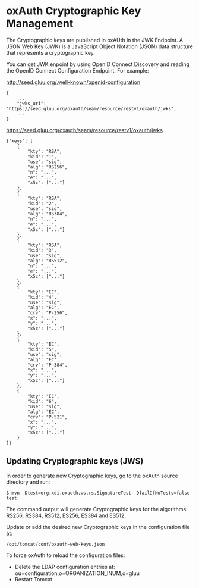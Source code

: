 # oxAuth Cryptographic Key Management

The Cryptographic keys are published in oxAUth in the JWK Endpoint. A JSON Web Key (JWK) is a JavaScript Object Notation (JSON) data structure that represents a cryptographic key.

You can get JWK enpoint by using OpenID Connect Discovery and reading the OpenID Connect Configuration Endpoint. For example: 

http://seed.gluu.org/.well-known/openid-configuration

    {
        ...
        "jwks_uri": "https://seed.gluu.org/oxauth/seam/resource/restv1/oxauth/jwks",
        ...
    }
    
https://seed.gluu.org/oxauth/seam/resource/restv1/oxauth/jwks

    {"keys": [
        {
            "kty": "RSA",
            "kid": "1",
            "use": "sig",
            "alg": "RS256",
            "n": "...",
            "e": "...",
            "x5c": ["..."]
        },
        {
            "kty": "RSA",
            "kid": "2",
            "use": "sig",
            "alg": "RS384",
            "n": "...",
            "e": "...",
            "x5c": ["..."]
        },
        {
            "kty": "RSA",
            "kid": "3",
            "use": "sig",
            "alg": "RS512",
            "n": "...",
            "e": "...",
            "x5c": ["..."]
        },
        {
            "kty": "EC",
            "kid": "4",
            "use": "sig",
            "alg": "EC",
            "crv": "P-256",
            "x": "...",
            "y": "...",
            "x5c": ["..."]
        },
        {
            "kty": "EC",
            "kid": "5",
            "use": "sig",
            "alg": "EC",
            "crv": "P-384",
            "x": "...",
            "y": "...",
            "x5c": ["..."]
        },
        {
            "kty": "EC",
            "kid": "6",
            "use": "sig",
            "alg": "EC",
            "crv": "P-521",
            "x": "...",
            "y": "...",
            "x5c": ["..."]
        }
    ]}

## Updating Cryptographic keys (JWS)

In order to generate new Cryptographic keys, go to the oxAuth source directory and run:

    $ mvn -Dtest=org.xdi.oxauth.ws.rs.SignatureTest -DfailIfNoTests=false test

The command output will generate Cryptographic keys for the algorithms: RS256, RS384, RS512, ES256, ES384 and ES512.

Update or add the desired new Cryptographic keys in the configuration file at:

    /opt/tomcat/conf/oxauth-web-keys.json
    
To force oxAuth to reload the configuration files:

 - Delete the LDAP configuration entries at: ou=configuration,o=ORGANIZATION_INUM,o=gluu        
 - Restart Tomcat       
